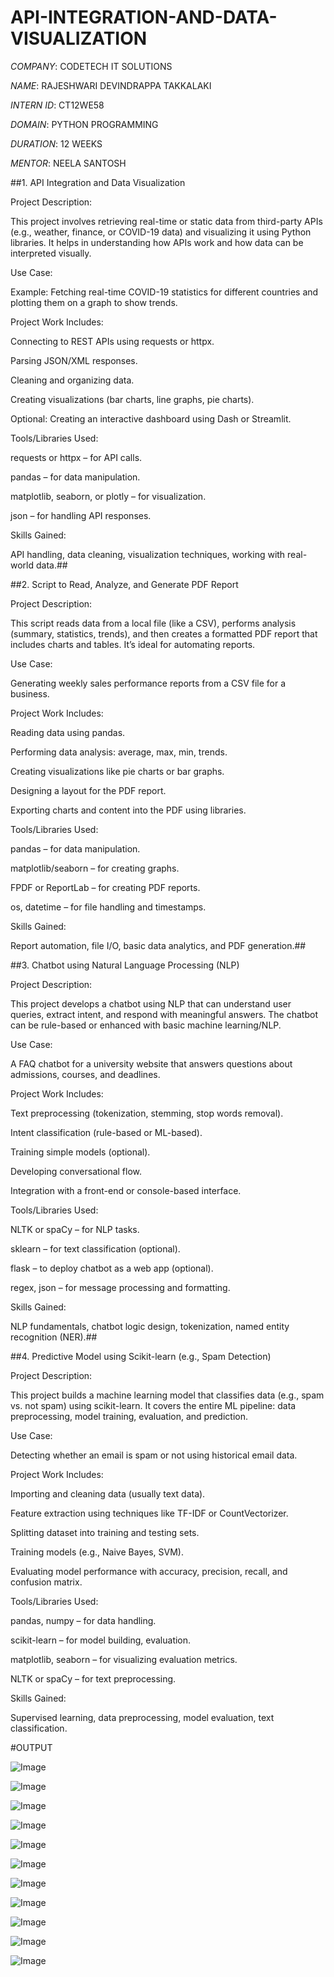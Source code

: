 # API-INTEGRATION-AND-DATA-VISUALIZATION

*COMPANY*: CODETECH IT SOLUTIONS

*NAME*: RAJESHWARI DEVINDRAPPA TAKKALAKI

*INTERN ID*: CT12WE58

*DOMAIN*: PYTHON PROGRAMMING

*DURATION*: 12 WEEKS

*MENTOR*: NEELA SANTOSH

##1. API Integration and Data Visualization

Project Description:

This project involves retrieving real-time or static data from third-party APIs (e.g., weather, finance, or COVID-19 data) and visualizing it using Python libraries. It helps in understanding how APIs work and how data can be interpreted visually.

Use Case:

Example: Fetching real-time COVID-19 statistics for different countries and plotting them on a graph to show trends.

Project Work Includes:

Connecting to REST APIs using requests or httpx.

Parsing JSON/XML responses.

Cleaning and organizing data.

Creating visualizations (bar charts, line graphs, pie charts).

Optional: Creating an interactive dashboard using Dash or Streamlit.

Tools/Libraries Used:

requests or httpx – for API calls.

pandas – for data manipulation.

matplotlib, seaborn, or plotly – for visualization.

json – for handling API responses.

Skills Gained:

API handling, data cleaning, visualization techniques, working with real-world data.##

##2. Script to Read, Analyze, and Generate PDF Report

Project Description:

This script reads data from a local file (like a CSV), performs analysis (summary, statistics, trends), and then creates a formatted PDF report that includes charts and tables. It’s ideal for automating reports.

Use Case:

Generating weekly sales performance reports from a CSV file for a business.

Project Work Includes:

Reading data using pandas.

Performing data analysis: average, max, min, trends.

Creating visualizations like pie charts or bar graphs.

Designing a layout for the PDF report.

Exporting charts and content into the PDF using libraries.

Tools/Libraries Used:

pandas – for data manipulation.

matplotlib/seaborn – for creating graphs.

FPDF or ReportLab – for creating PDF reports.

os, datetime – for file handling and timestamps.

Skills Gained:

Report automation, file I/O, basic data analytics, and PDF generation.##

##3. Chatbot using Natural Language Processing (NLP)

Project Description:

This project develops a chatbot using NLP that can understand user queries, extract intent, and respond with meaningful answers. The chatbot can be rule-based or enhanced with basic machine learning/NLP.

Use Case:

A FAQ chatbot for a university website that answers questions about admissions, courses, and deadlines.

Project Work Includes:

Text preprocessing (tokenization, stemming, stop words removal).

Intent classification (rule-based or ML-based).

Training simple models (optional).

Developing conversational flow.

Integration with a front-end or console-based interface.

Tools/Libraries Used:

NLTK or spaCy – for NLP tasks.

sklearn – for text classification (optional).

flask – to deploy chatbot as a web app (optional).

regex, json – for message processing and formatting.

Skills Gained:

NLP fundamentals, chatbot logic design, tokenization, named entity recognition (NER).##

##4. Predictive Model using Scikit-learn (e.g., Spam Detection)

Project Description:

This project builds a machine learning model that classifies data (e.g., spam vs. not spam) using scikit-learn. It covers the entire ML pipeline: data preprocessing, model training, evaluation, and prediction.

Use Case:

Detecting whether an email is spam or not using historical email data.

Project Work Includes:

Importing and cleaning data (usually text data).

Feature extraction using techniques like TF-IDF or CountVectorizer.

Splitting dataset into training and testing sets.

Training models (e.g., Naive Bayes, SVM).

Evaluating model performance with accuracy, precision, recall, and confusion matrix.

Tools/Libraries Used:

pandas, numpy – for data handling.

scikit-learn – for model building, evaluation.

matplotlib, seaborn – for visualizing evaluation metrics.

NLTK or spaCy – for text preprocessing.

Skills Gained:

Supervised learning, data preprocessing, model evaluation, text classification.

#OUTPUT

![Image](https://github.com/user-attachments/assets/136a3afd-0039-4223-aec4-746f5ddd84a4)

![Image](https://github.com/user-attachments/assets/b3524d73-1921-455a-a59a-5205734f8d51)

![Image](https://github.com/user-attachments/assets/4b0c9325-239e-4cf3-9b52-7ee25ba02f2f)

![Image](https://github.com/user-attachments/assets/3e742cb0-0a03-4204-9421-3ad4ac031fda)

![Image](https://github.com/user-attachments/assets/efda47e9-a266-4373-b773-218a1e3e8739)

![Image](https://github.com/user-attachments/assets/30df17b0-6a26-48c6-99af-05ed53ff482a)

![Image](https://github.com/user-attachments/assets/d7f26865-7779-4489-a290-050d1cdd0304)

![Image](https://github.com/user-attachments/assets/47d7a084-19e3-4ae2-94ca-bd7b04dbd83e)

![Image](https://github.com/user-attachments/assets/c7cfa3b9-43d5-44aa-8919-fa122d6dda91)

![Image](https://github.com/user-attachments/assets/77253993-cf2b-416a-b5fd-bef47db0d3b5)

![Image](https://github.com/user-attachments/assets/43609e1a-8577-460a-8ec3-6d25730cfd15)


